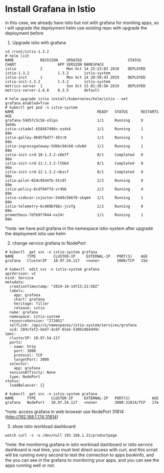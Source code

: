 # Install Grafana in Istio
in this case, we already have istio but not with grafana for moniting apps, so i will upgrade the deployment helm use existing repo with upgrade the deployment before

1. Upgrade istio with grafana
```
cd /root/istio-1.3.2
# helm list
NAME          	REVISION	UPDATED                 	STATUS  	CHART               	APP VERSION	NAMESPACE   
istio         	2       	Mon Oct 14 22:23:03 2019	DEPLOYED	istio-1.3.2         	1.3.2      	istio-system
istio-init    	1       	Mon Oct 14 20:50:43 2019	DEPLOYED	istio-init-1.3.2    	1.3.2      	istio-system
metrics-server	1       	Sun Oct 13 01:36:56 2019	DEPLOYED	metrics-server-2.8.8	0.3.5      	default 

# helm upgrade istio install/kubernetes/helm/istio --set grafana.enabled=True
# kubectl get pod -n istio-system
NAME                                      READY   STATUS      RESTARTS   AGE
grafana-59d57c5c56-x5lpn                  1/1     Running     0          3m50s
istio-citadel-658567496c-nz4sk            1/1     Running     1          88m
istio-galley-9695fbd77-45tr8              1/1     Running     1          88m
istio-ingressgateway-5dbbc9dcb8-cdv8d     1/1     Running     1          88m
istio-init-crd-10-1.3.2-z6m7f             0/1     Completed   0          96m
istio-init-crd-11-1.3.2-ltbbd             0/1     Completed   0          96m
istio-init-crd-12-1.3.2-nbzcf             0/1     Completed   0          96m
istio-pilot-654c95d47b-5tv9l              2/2     Running     0          88m
istio-policy-8cdf94ffd-vr4b6              2/2     Running     4          88m
istio-sidecar-injector-54d9c5b6f8-skqm4   1/1     Running     1          88m
istio-telemetry-6c489bf6bc-jcvfg          2/2     Running     0          88m
prometheus-7d7b9f7844-nx24r               1/1     Running     1          88m
```
*note: we have pod grafana in the namespace istio-system after upgrade the deployment istio use helm

2. change service grafana to NodePort
```
# kubectl  get svc -n istio-system grafana
NAME      TYPE        CLUSTER-IP     EXTERNAL-IP   PORT(S)    AGE
grafana   ClusterIP   10.97.54.117   <none>        3000/TCP   15m

# kubectl  edit svc -n istio-system grafana
apiVersion: v1
kind: Service
metadata:
  creationTimestamp: "2019-10-14T15:22:58Z"
  labels:
    app: grafana
    chart: grafana
    heritage: Tiller
    release: istio
  name: grafana
  namespace: istio-system
  resourceVersion: "272051"
  selfLink: /api/v1/namespaces/istio-system/services/grafana
  uid: 284cfef2-ded7-4c6f-83a5-530b19b4d49c
spec:
  clusterIP: 10.97.54.117
  ports:
  - name: http
    port: 3000
    protocol: TCP
    targetPort: 3000
  selector:
    app: grafana
  sessionAffinity: None
  type: NodePort
status:
  loadBalancer: {}

# kubectl  get svc -n istio-system grafana
NAME      TYPE       CLUSTER-IP     EXTERNAL-IP   PORT(S)          AGE
grafana   NodePort   10.97.54.117   <none>        3000:31814/TCP   17m
```
*note: access grafana in web browser use NodePort 31814 (http://192.168.1.174:31814)

3. show istio workload dashboard
```
watch curl -s -o /dev/null 192.168.1.21/productpage
```
*note: the monitoring grafana in istio workload dashboard or istio service dashboard is real time, you must test direct access with curl, and this script will be running every second to test the connection to apps bookinfo, and the you can see in the grafana to monitoring your apps, and you can see the apps running well or not.

